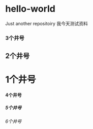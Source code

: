 # hello-world
Just another repositoiry
我今天测试资料

### 3个井号
## 2个井号
# 1个井号
#### 4个井号
##### 5个井号
###### 6个井号

